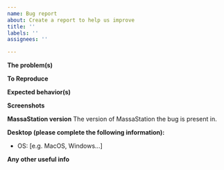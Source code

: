 ```yaml
---
name: Bug report
about: Create a report to help us improve
title: ''
labels: ''
assignees: ''

---
```


**The problem(s)**

**To Reproduce**

**Expected behavior(s)**

**Screenshots**

**MassaStation version**
The version of MassaStation the bug is present in.

**Desktop (please complete the following information):**
 - OS: [e.g. MacOS, Windows...]
 
 **Any other useful info**
